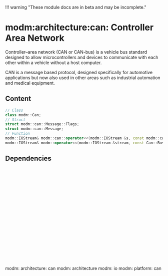!!! warning "These module docs are in beta and may be incomplete."

# modm:architecture:can: Controller Area Network

Controller–area network (CAN or CAN-bus) is a vehicle bus standard designed
to allow microcontrollers and devices to communicate with each other within
a vehicle without a host computer.

CAN is a message based protocol, designed specifically for automotive
applications but now also used in other areas such as industrial automation
and medical equipment.

## Content

```cpp
// Class
class modm::Can;
// Struct
struct modm::can::Message::Flags;
struct modm::can::Message;
// Function
modm::IOStream& modm::can::operator<<(modm::IOStream &s, const modm::can::Message m);
modm::IOStream& modm::operator<<(modm::IOStream &stream, const Can::BusState state);
```
## Dependencies

<?xml version="1.0" encoding="UTF-8" standalone="no"?>
<!DOCTYPE svg PUBLIC "-//W3C//DTD SVG 1.1//EN"
 "http://www.w3.org/Graphics/SVG/1.1/DTD/svg11.dtd">
<!-- Generated by graphviz version 2.40.1 (20161225.0304)
 -->
<!-- Title: modm:architecture:can Pages: 1 -->
<svg width="162pt" height="224pt"
 viewBox="0.00 0.00 162.00 224.00" xmlns="http://www.w3.org/2000/svg" xmlns:xlink="http://www.w3.org/1999/xlink">
<g id="graph0" class="graph" transform="scale(1 1) rotate(0) translate(4 220)">
<title>modm:architecture:can</title>
<polygon fill="#ffffff" stroke="transparent" points="-4,4 -4,-220 158,-220 158,4 -4,4"/>
<!-- modm_architecture_can -->
<g id="node1" class="node">
<title>modm_architecture_can</title>
<polygon fill="#d3d3d3" stroke="#000000" stroke-width="2" points="125,-142 41,-142 41,-89 125,-89 125,-142"/>
<text text-anchor="middle" x="83" y="-126.8" font-family="Times,serif" font-size="14.00" fill="#000000">modm:</text>
<text text-anchor="middle" x="83" y="-111.8" font-family="Times,serif" font-size="14.00" fill="#000000">architecture:</text>
<text text-anchor="middle" x="83" y="-96.8" font-family="Times,serif" font-size="14.00" fill="#000000">can</text>
</g>
<!-- modm_architecture -->
<g id="node2" class="node">
<title>modm_architecture</title>
<g id="a_node2"><a xlink:href="../modm-architecture" xlink:title="modm:&#10;architecture">
<polygon fill="#d3d3d3" stroke="#000000" points="80,-216 0,-216 0,-178 80,-178 80,-216"/>
<text text-anchor="middle" x="40" y="-200.8" font-family="Times,serif" font-size="14.00" fill="#000000">modm:</text>
<text text-anchor="middle" x="40" y="-185.8" font-family="Times,serif" font-size="14.00" fill="#000000">architecture</text>
</a>
</g>
</g>
<!-- modm_architecture_can&#45;&gt;modm_architecture -->
<g id="edge1" class="edge">
<title>modm_architecture_can&#45;&gt;modm_architecture</title>
<path fill="none" stroke="#000000" d="M68.9202,-142.1861C64.4234,-150.7092 59.4329,-160.1679 54.8811,-168.7952"/>
<polygon fill="#000000" stroke="#000000" points="51.729,-167.2692 50.1581,-177.7469 57.9201,-170.5357 51.729,-167.2692"/>
</g>
<!-- modm_io -->
<g id="node3" class="node">
<title>modm_io</title>
<g id="a_node3"><a xlink:href="../modm-io" xlink:title="modm:&#10;io">
<polygon fill="#d3d3d3" stroke="#000000" points="154,-216 98,-216 98,-178 154,-178 154,-216"/>
<text text-anchor="middle" x="126" y="-200.8" font-family="Times,serif" font-size="14.00" fill="#000000">modm:</text>
<text text-anchor="middle" x="126" y="-185.8" font-family="Times,serif" font-size="14.00" fill="#000000">io</text>
</a>
</g>
</g>
<!-- modm_architecture_can&#45;&gt;modm_io -->
<g id="edge2" class="edge">
<title>modm_architecture_can&#45;&gt;modm_io</title>
<path fill="none" stroke="#000000" d="M97.0798,-142.1861C101.5766,-150.7092 106.5671,-160.1679 111.1189,-168.7952"/>
<polygon fill="#000000" stroke="#000000" points="108.0799,-170.5357 115.8419,-177.7469 114.271,-167.2692 108.0799,-170.5357"/>
</g>
<!-- modm_platform_can -->
<g id="node4" class="node">
<title>modm_platform_can</title>
<g id="a_node4"><a xlink:href="../modm-platform-can" xlink:title="modm:&#10;platform:&#10;can">
<polygon fill="#d3d3d3" stroke="#000000" points="117,-53 49,-53 49,0 117,0 117,-53"/>
<text text-anchor="middle" x="83" y="-37.8" font-family="Times,serif" font-size="14.00" fill="#000000">modm:</text>
<text text-anchor="middle" x="83" y="-22.8" font-family="Times,serif" font-size="14.00" fill="#000000">platform:</text>
<text text-anchor="middle" x="83" y="-7.8" font-family="Times,serif" font-size="14.00" fill="#000000">can</text>
</a>
</g>
</g>
<!-- modm_platform_can&#45;&gt;modm_architecture_can -->
<g id="edge3" class="edge">
<title>modm_platform_can&#45;&gt;modm_architecture_can</title>
<path fill="none" stroke="#000000" d="M83,-53.2029C83,-61.2113 83,-70.1403 83,-78.6802"/>
<polygon fill="#000000" stroke="#000000" points="79.5001,-78.8159 83,-88.8159 86.5001,-78.8159 79.5001,-78.8159"/>
</g>
</g>
</svg>

